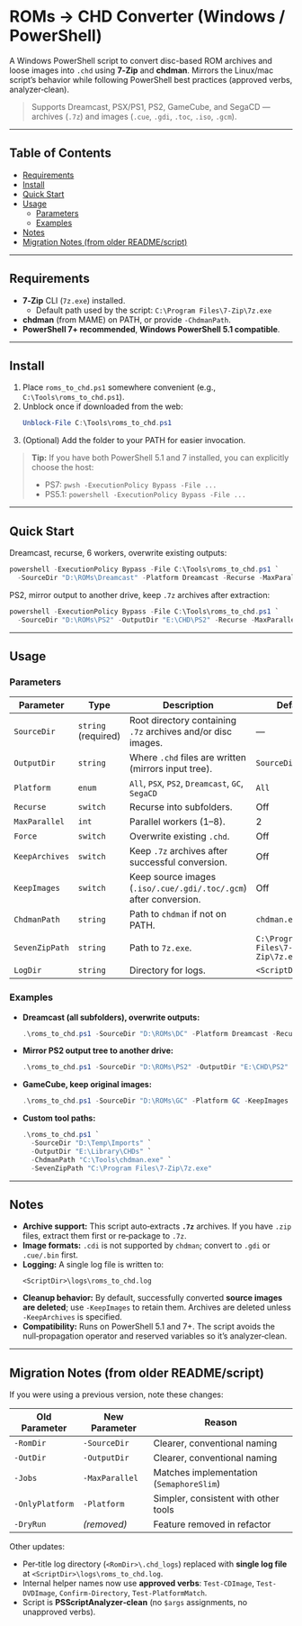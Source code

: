 # ROMs → CHD Converter (Windows / PowerShell)

A Windows PowerShell script to convert disc-based ROM archives and loose images into `.chd` using **7‑Zip** and **chdman**. Mirrors the Linux/mac script’s behavior while following PowerShell best practices (approved verbs, analyzer‑clean).

> Supports Dreamcast, PSX/PS1, PS2, GameCube, and SegaCD — archives (`.7z`) and images (`.cue`, `.gdi`, `.toc`, `.iso`, `.gcm`).

---

## Table of Contents

- [Requirements](#requirements)
- [Install](#install)
- [Quick Start](#quick-start)
- [Usage](#usage)
  - [Parameters](#parameters)
  - [Examples](#examples)
- [Notes](#notes)
- [Migration Notes (from older README/script)](#migration-notes-from-older-readmescript)

---

## Requirements

- **7‑Zip** CLI (`7z.exe`) installed.
  - Default path used by the script: `C:\Program Files\7-Zip\7z.exe`
- **chdman** (from MAME) on PATH, or provide `-ChdmanPath`.
- **PowerShell 7+ recommended**, **Windows PowerShell 5.1 compatible**.

---

## Install

1. Place `roms_to_chd.ps1` somewhere convenient (e.g., `C:\Tools\roms_to_chd.ps1`).
2. Unblock once if downloaded from the web:
   ```powershell
   Unblock-File C:\Tools\roms_to_chd.ps1
   ```
3. (Optional) Add the folder to your PATH for easier invocation.

> **Tip:** If you have both PowerShell 5.1 and 7 installed, you can explicitly choose the host:
> - PS7: `pwsh -ExecutionPolicy Bypass -File ...`
> - PS5.1: `powershell -ExecutionPolicy Bypass -File ...`

---

## Quick Start

Dreamcast, recurse, 6 workers, overwrite existing outputs:

```powershell
powershell -ExecutionPolicy Bypass -File C:\Tools\roms_to_chd.ps1 `
  -SourceDir "D:\ROMs\Dreamcast" -Platform Dreamcast -Recurse -MaxParallel 6 -Force
```

PS2, mirror output to another drive, keep `.7z` archives after extraction:

```powershell
powershell -ExecutionPolicy Bypass -File C:\Tools\roms_to_chd.ps1 `
  -SourceDir "D:\ROMs\PS2" -OutputDir "E:\CHD\PS2" -Recurse -MaxParallel 8 -Platform PS2 -Force -KeepArchives
```

---

## Usage

### Parameters

| Parameter | Type | Description | Default |
|---|---|---|---|
| `SourceDir` | `string` (required) | Root directory containing `.7z` archives and/or disc images. | — |
| `OutputDir` | `string` | Where `.chd` files are written (mirrors input tree). | `SourceDir` |
| `Platform` | `enum` | `All`, `PSX`, `PS2`, `Dreamcast`, `GC`, `SegaCD` | `All` |
| `Recurse` | `switch` | Recurse into subfolders. | Off |
| `MaxParallel` | `int` | Parallel workers (1–8). | 2 |
| `Force` | `switch` | Overwrite existing `.chd`. | Off |
| `KeepArchives` | `switch` | Keep `.7z` archives after successful conversion. | Off |
| `KeepImages` | `switch` | Keep source images (`.iso/.cue/.gdi/.toc/.gcm`) after conversion. | Off |
| `ChdmanPath` | `string` | Path to `chdman` if not on PATH. | `chdman.exe` |
| `SevenZipPath` | `string` | Path to `7z.exe`. | `C:\Program Files\7-Zip\7z.exe` |
| `LogDir` | `string` | Directory for logs. | `<ScriptDir>\logs` |

### Examples

- **Dreamcast (all subfolders), overwrite outputs:**
  ```powershell
  .\roms_to_chd.ps1 -SourceDir "D:\ROMs\DC" -Platform Dreamcast -Recurse -MaxParallel 6 -Force
  ```

- **Mirror PS2 output tree to another drive:**
  ```powershell
  .\roms_to_chd.ps1 -SourceDir "D:\ROMs\PS2" -OutputDir "E:\CHD\PS2" -Recurse -MaxParallel 8 -Platform PS2 -Force
  ```

- **GameCube, keep original images:**
  ```powershell
  .\roms_to_chd.ps1 -SourceDir "D:\ROMs\GC" -Platform GC -KeepImages
  ```

- **Custom tool paths:**
  ```powershell
  .\roms_to_chd.ps1 `
    -SourceDir "D:\Temp\Imports" `
    -OutputDir "E:\Library\CHDs" `
    -ChdmanPath "C:\Tools\chdman.exe" `
    -SevenZipPath "C:\Program Files\7-Zip\7z.exe"
  ```

---

## Notes

- **Archive support:** This script auto‑extracts **`.7z`** archives. If you have `.zip` files, extract them first or re‑package to `.7z`.
- **Image formats:** `.cdi` is not supported by `chdman`; convert to `.gdi` or `.cue/.bin` first.
- **Logging:** A single log file is written to:
  ```
  <ScriptDir>\logs\roms_to_chd.log
  ```
- **Cleanup behavior:** By default, successfully converted **source images are deleted**; use `-KeepImages` to retain them. Archives are deleted unless `-KeepArchives` is specified.
- **Compatibility:** Runs on PowerShell 5.1 and 7+. The script avoids the null‑propagation operator and reserved variables so it’s analyzer‑clean.

---

## Migration Notes (from older README/script)

If you were using a previous version, note these changes:

| Old Parameter | New Parameter | Reason |
|---|---|---|
| `-RomDir` | `-SourceDir` | Clearer, conventional naming |
| `-OutDir` | `-OutputDir` | Clearer, conventional naming |
| `-Jobs` | `-MaxParallel` | Matches implementation (`SemaphoreSlim`) |
| `-OnlyPlatform` | `-Platform` | Simpler, consistent with other tools |
| `-DryRun` | *(removed)* | Feature removed in refactor |

Other updates:
- Per‑title log directory (`<RomDir>\.chd_logs`) replaced with **single log file** at `<ScriptDir>\logs\roms_to_chd.log`.
- Internal helper names now use **approved verbs**: `Test-CDImage`, `Test-DVDImage`, `Confirm-Directory`, `Test-PlatformMatch`.
- Script is **PSScriptAnalyzer‑clean** (no `$args` assignments, no unapproved verbs).